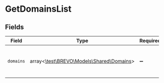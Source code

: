 # GetDomainsList


## Fields

| Field                                                                      | Type                                                                       | Required                                                                   | Description                                                                |
| -------------------------------------------------------------------------- | -------------------------------------------------------------------------- | -------------------------------------------------------------------------- | -------------------------------------------------------------------------- |
| `domains`                                                                  | array<[\test\BREVO\Models\Shared\Domains](../../models/shared/Domains.md)> | :heavy_minus_sign:                                                         | List of the domains available in your account                              |